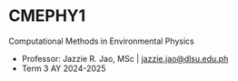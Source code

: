 # CMEPHY1
Computational Methods in Environmental Physics
- Professor: Jazzie R. Jao, MSc | jazzie.jao@dlsu.edu.ph
- Term 3 AY 2024-2025
